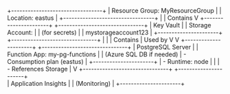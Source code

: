 +---------------------------------+
| Resource Group: MyResourceGroup |
|   Location: eastus              |
+---------------------------------+
             |
             | Contains
             V
+----------------------+      +-------------------------------+
| Key Vault            |      | Storage Account:              |
| (for secrets)        |      |   mystorageaccount123         |
+----------------------+      +-------------------------------+
             |                           |
             | Contains                  | Used by
             V                           V
+----------------------+      +-------------------------------+
| PostgreSQL Server    |      | Function App: my-pg-functions |
| (Azure SQL DB if needed)     |   - Consumption plan (eastus) |
+----------------------+      |   - Runtime: node             |
             |               |   - References Storage        |
             V               +-------------------------------+
+----------------------+      
| Application Insights |
| (Monitoring)         |
+----------------------+
